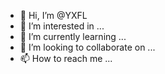 - 👋 Hi, I’m @YXFL
- 👀 I’m interested in ...
- 🌱 I’m currently learning ...
- 💞️ I’m looking to collaborate on ...
- 📫 How to reach me ...

<!---
YXFL/YXFL is a ✨ special ✨ repository because its `README.md` (this file) appears on your GitHub profile.
You can click the Preview link to take a look at your changes.
--->
